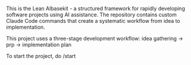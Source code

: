 This is the Lean AIbasekit - a structured framework for rapidly developing software projects using AI assistance. The repository contains custom Claude Code commands that create a systematic workflow from idea to implementation.

This project uses a three-stage development workflow: idea gathering -> prp -> implementation plan

To start the project, do /start

